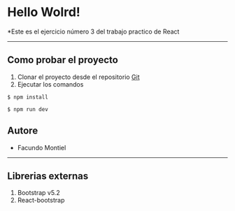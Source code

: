 # Hello Wolrd!

*Este es el ejercicio número 3 del trabajo practico de React
<hr>

## Como probar el proyecto

1. Clonar el proyecto desde el repositorio [Git](https://github.com/f-montiel/react1)
1. Ejecutar los comandos

`$ npm install`

`$ npm run dev`

## Autore

- Facundo Montiel
<hr>

## Librerias externas

1. Bootstrap v5.2
1. React-bootstrap